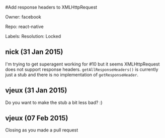 #Add response headers to XMLHttpRequest

Owner: facebook

Repo: react-native

Labels: Resolution: Locked 

## nick (31 Jan 2015)

I'm trying to get superagent working for #10 but it seems XMLHttpRequest does not support response headers. `getAllResponseHeaders()` is currently just a stub and there is no implementation of `getResponseHeader`.


## vjeux (31 Jan 2015)

Do you want to make the stub a bit less bad? :)


## vjeux (07 Feb 2015)

Closing as you made a pull request


